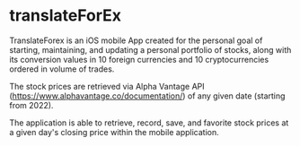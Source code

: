 # translateForEx

TranslateForex is an iOS mobile App created for the personal goal of starting, maintaining, and updating a personal portfolio of stocks,
along with its conversion values in 10 foreign currencies and 10 cryptocurrencies ordered in volume of trades.

The stock prices are retrieved via Alpha Vantage API (https://www.alphavantage.co/documentation/) of any given date (starting from 2022).

The application is able to retrieve, record, save, and favorite stock prices at a given day's closing price within the mobile application.

